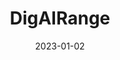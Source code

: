 ---
title: "DigAIRange"
linkTitle: "DigAIRange"
date: 2023-01-02
weight: 2
description: >
  En overskrift av DigAIRange.
---